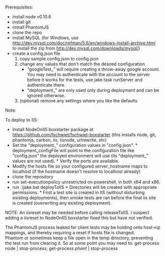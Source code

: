 

Prerequisites:

* install node v0.10.6
* install git
* install PhantomJS
* clone the repo
* install MySQL (for Windows, use http://dev.mysql.com/doc/refman/5.6/en/windows-install-archive.html to install the zip from http://dev.mysql.com/downloads/mysql/)
* create a config.json file
    1.  copy sample.config.json to config.json
    2.  change any values that don't match the desired configuration
        * "googleTest_" will require creating a throw-away google account.  You may need to authenticate with the account to the 
        server before it works for the tests, use jake task runServer and authenticate there.
        * "deployment_" are only used only during deployment and can be ignored otherwise.
    3.  (optional) remove any settings where you like the defaults

Note:

To deploy to IIS:

  *  Install NodeOnIIS boxstarter package at https://github.com/fschwiet/fschwiet-boxstarter (this installs node, git, phantomjs, carbon, iis, iisnode, urlrewrite, etc)
  *  Set the "deployment_" configuration values in "config.json".
    * deployment_configFile will point to the configuration file like "config.json" the deployed environment will use (its "deployment_" values are not used).
    * Verify the ports are available.
  *  Modify the hosts file so your configured server_hostname maps to localhost (if the hostname doesn't resolve to localhost already)
  *  clone the repository
  *  run set-executionpolicy unrestricted on powershell, in both x64 and x86.
  *  run .\jake.bat deployToIIS
    *  Directories will be created with appropriate permissions.
    *  First a test site is created in IIS (without disturbing existing deployments), then smoke tests are ran before the final iis site is created (overwriting any existing deployment).


NOTE: An iisreset may be needed before calling releaseToIIS.  I suspect adding a iisreset to NodeOnIIS boxstarter fixed this but have not verified.

The PhantomJS process leaked for client tests may be holding onto host->ip mappings, and thereby requiring a reset if hosts file is changed.  
Phantom or sometimes keep a file open in the temp directory, preventing the test run from clearing it.
So at some point you may need to: get-process node | stop-process; get-process *phant* | stop-process
